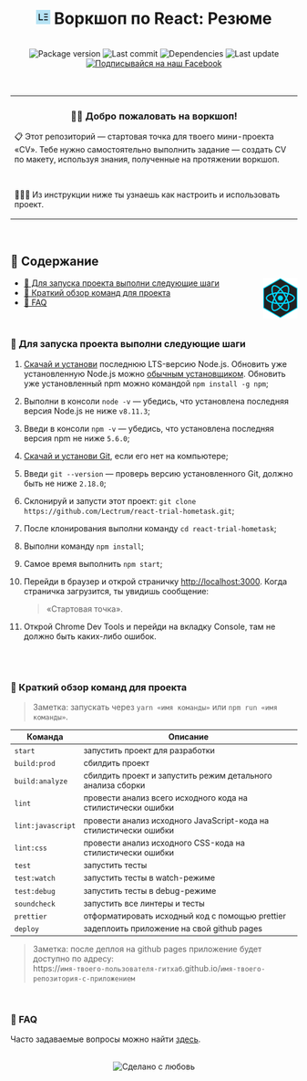 <h1 align="center">
<a href="https://lectrum.io" target="_blank" rel="noopener noreferrer"> <img src="./static/favicon/favicon.svg" alt="Lectrum favicon" width="25" /></a> Воркшоп по React: Резюме</h1>

<br>

<div align="center">
  <!-- Package version -->
    <img src="https://img.shields.io/github/package-json/v/lectrum/react-trial-hometask.svg?longCache=true&style=flat-square"
      alt="Package version" />
  <!-- Last commit -->
    <img src="https://img.shields.io/github/last-commit/lectrum/react-trial-hometask.svg?longCache=true&style=flat-square"
      alt="Last commit" />
  <!-- Dependencies -->
    <img src="https://img.shields.io/david/lectrum/react-trial-hometask.svg"
      alt="Dependencies" />
  <!-- Contributors welcome -->
    <img src="https://img.shields.io/badge/contributions-welcome-orange.svg?longCache=true&style=flat-square"
      alt="Last update" />
</div>
<div align="center">
  <!-- Наш Facebook -->
    <a href="https://www.facebook.com/lectrum">
        <img src="https://img.shields.io/badge/%D0%9F%D0%BE%D0%B4%D0%BF%D0%B8%D1%81%D1%8B%D0%B2%D0%B0%D0%B9%D1%81%D1%8F%20%D0%BD%D0%B0%20%D0%BD%D0%B0%D1%88-Facebook-blue.svg?longCache=true&style=for-the-badge&link=https://www.facebook.com/lectrum"
        alt="Подписывайся на наш Facebook" />
    </a>
</div>

<br>
<br>

<table align="center">
    <tbody>
        <tr>
            <td>
                <h3 align="center">👋🏼 Добро пожаловать на воркшоп!</h3>
                <p>
                    📋 Этот репозиторий — стартовая точка для твоего мини-проекта «CV». Тебе нужно самостоятельно выполнить задание — создать CV по макету, используя знания, полученные на протяжении воркшоп.
                </p>
                <br>
                <p>👨🏽‍🔬&nbsp;Из инструкции ниже ты узнаешь как настроить и использовать проект.</p>
            </td>
        </tr>
    <tbody>
</table>

<br>

## 📜 Содержание

<img align="right" width="60" src="./static/logos/React.png">

-   [🚀 Для запуска проекта выполни следующие шаги](#-Для-запуска-проекта-выполни-следующие-шаги)
-   [🤖 Краткий обзор команд для проекта](#-Краткий-обзор-команд-для-проекта)
-   [🤔 FAQ](#-faq)

<br>

### 🚀 Для запуска проекта выполни следующие шаги

1. [Скачай и установи](https://nodejs.org/en/) последнюю LTS-версию Node.js. Обновить уже установленную Node.js можно [обычным установщиком](https://nodejs.org/en/). Обновить уже установленный npm можно командой `npm install -g npm`;
2. Выполни в консоли `node -v` — убедись, что установлена последняя версия Node.js не ниже `v8.11.3`;
3. Введи в консоли `npm -v` — убедись, что установлена последняя версия npm не ниже `5.6.0`;
4. [Скачай и установи Git](https://git-scm.com/downloads), если его нет на компьютере;
5. Введи `git --version` — проверь версию установленного Git, должно быть не ниже `2.18.0`;
6. Склонируй и запусти этот проект: `git clone https://github.com/Lectrum/react-trial-hometask.git`;
7. После клонирования выполни команду `cd react-trial-hometask`;
8. Выполни команду `npm install`;
9. Самое время выполнить `npm start`;
10. Перейди в браузер и открой страничку [http://localhost:3000](http://localhost:3000/). Когда страничка загрузится, ты увидишь сообщение:

    > «Стартовая точка».

11. Открой Chrome Dev Tools и перейди на вкладку Console, там не должно быть каких-либо ошибок.

<br>
<br>

### 🤖 Краткий обзор команд для проекта

> Заметка: запускать через `yarn «имя команды»` или `npm run «имя команды»`.

| Команда           | Описание                                                          |
| ----------------- | ----------------------------------------------------------------- |
| `start`           | запустить проект для разработки                                   |
| `build:prod`      | сбилдить проект                                                   |
| `build:analyze`   | сбилдить проект и запустить режим детального анализа сборки       |
| `lint`            | провести анализ всего исходного кода на стилистически ошибки      |
| `lint:javascript` | провести анализ исходного JavaScript-кода на стилистически ошибки |
| `lint:css`        | провести анализ исходного CSS-кода на стилистически ошибки        |
| `test`            | запустить тесты                                                   |
| `test:watch`      | запустить тесты в watch-режиме                                    |
| `test:debug`      | запустить тесты в debug-режиме                                    |
| `soundcheck`      | запустить все линтеры и тесты                                     |
| `prettier`        | отформатировать исходный код с помощью prettier                   |
| `deploy`          | задеплоить приложение на свой github pages                        |

> Заметка: после деплоя на github pages приложение будет доступно по адресу:\
> https://`имя-твоего-пользователя-гитхаб`.github.io/`имя-твоего-репозитория-с-приложением`

<br>

### 🤔 FAQ

Часто задаваемые вопросы можно найти [здесь](https://github.com/Lectrum/FAQ#-faq).

<br>

<div align="center">
  <!-- Сделано с любовь -->
    <img src="https://img.shields.io/badge/%D0%A1%D0%B4%D0%B5%D0%BB%D0%B0%D0%BD%D0%BE%20%D1%81-%F0%9F%96%A4-red.svg?longCache=true&style=for-the-badge&colorA=000&colorB=fedcba"
      alt="Сделано с любовь" />
</div>
